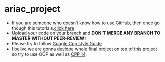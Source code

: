 # ariac_project

* If you are someone who doesn’t know how to use GitHub, then once go though this tutorials.[click here](https://try.github.io)
* Upload your code on your branch and **DON'T MERGE ANY BRANCH TO MASTER WITHOUT PEER-REVIEW!**
* Please try to follow [Google Cpp style Guide](https://google.github.io/styleguide/cppguide.html). 
* I belive we are gonna devlope whole final project on top of this project so try to use OOP as well as [CPP 14](https://github.com/AnthonyCalandra/modern-cpp-features).
